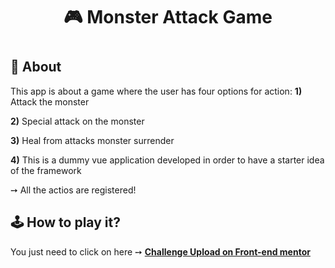 <h1 align="center"> 🎮 Monster Attack Game <h1>
 
 ## 📌 About 
This app is about a game where the user has four options for action: 
**1)** Attack the monster 
  
**2)** Special attack on the monster 
  
**3)** Heal from attacks monster surrender
  
**4)** This is a dummy vue application developed in order to have a starter idea of the framework
  
 ➙ All the actios are registered!
  
 ## 🕹️ How to play it? 
 You just need to click on here  ➙ <b><a href="https://salvedojuliao.github.io/vue_exercise-monster_game/"> Challenge Upload on Front-end mentor </a></b>
